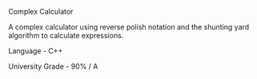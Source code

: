 Complex Calculator

A complex calculator using reverse polish notation and the shunting yard algorithm to calculate expressions.

Language - C++

University Grade - 90% / A
